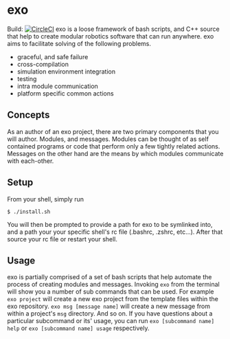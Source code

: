 # exo
Build: [![CircleCI](https://circleci.com/gh/mrpossoms/exo/tree/master.svg?style=svg)](https://circleci.com/gh/mrpossoms/exo/tree/master)
exo is a loose framework of bash scripts, and C++ source that help to create modular robotics software that can run anywhere. exo aims to facilitate solving of the following problems.

* graceful, and safe failure
* cross-compilation
* simulation environment integration
* testing
* intra module communication
* platform specific common actions

## Concepts
As an author of an exo project, there are two primary components that you will author. Modules, and messages. Modules can be thought of as self contained programs or code that perform only a few tightly related actions. Messages on the other hand are the means by which modules communicate with each-other. 

## Setup
From your shell, simply run
```shell
$ ./install.sh
```
You will then be prompted to provide a path for exo to be symlinked into, and a path your your specific shell's rc file (.bashrc, .zshrc, etc...). After that source your rc file or restart your shell.

## Usage
exo is partially comprised of a set of bash scripts that help automate the process of creating modules and messages. Invoking `exo` from the terminal will show you a number of sub commands that can be used. For example `exo project` will create a new exo project from the template files within the exo repository. `exo msg [message name]` will create a new message from within a project's `msg` directory. And so on. If you have questions about a particular subcommand or its' usage, you can run `exo [subcommand name] help` or `exo [subcommand name] usage` respectively.
